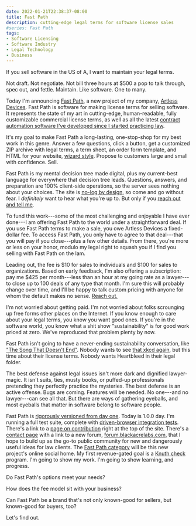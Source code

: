 ```yaml
---
date: 2022-01-21T22:38:37-08:00
title: Fast Path
description: cutting-edge legal terms for software license sales
#series: Fast Path
tags:
- Software Licensing
- Software Industry
- Legal Technology
- Business
---
```


If you sell software in the US of A, I want to maintain your legal terms.

Not draft.  Not negotiate.  Not bill three hours at $500 a pop to talk through, spec out, and fettle.  Maintain.  Like software.  One to many.

Today I'm announcing [Fast Path](https://fastpathlicense.com), a new project of my company, [Artless Devices](https://artlessdevices.com).  Fast Path is software for making license terms for selling software.  It represents the state of my art in cutting-edge, human-readable, fully customizable commercial license terms, as well as all the latest [contract automation software I've developed since I started practicing law](https://commonform.github.io).

It's my goal to make Fast Path a long-lasting, one-stop-shop for my best work in this genre.  Answer a few questions, click a button, get a customized ZIP archive with legal terms, a term sheet, an order form template, and HTML for your website, [wizard style](https://en.wikipedia.org/wiki/Wizard_(software)).  Propose to customers large and small with confidence.  Sell.

Fast Path is my mental decision tree made digital, plus my current-best language for everywhere that decision tree leads.  Questions, answers, and preparation are 100% client-side operations, so the server sees nothing about your choices.  The site is [no-log by design](https://fastpathlicense.com/privacy), so come and go without fear.  I _definitely_ want to hear what you're up to.  But only if you [reach out and tell me](https://fastpathlicense.com/contact).

To fund this work---some of the most challenging and enjoyable I have ever done---I am offering Fast Path to the world under a straightforward deal.  If you use Fast Path terms to make a sale, you owe Artless Devices a fixed-dollar fee.  To access Fast Path, you only have to agree to that deal---that you will pay if you close---plus a few other details.  From there, you're more or less on your honor, modulo my legal right to squash you if I find you selling with Fast Path on the lam.

Leading out, the fee is $10 for sales to individuals and $100 for sales to organizations.  Based on early feedback, I'm also offering a subscription: pay me $425 per month---less than an hour at my going rate as a lawyer---to close up to 100 deals of any type that month.  I'm sure this will probably change over time, and I'll be happy to talk custom pricing with anyone for whom the default makes no sense.  [Reach out.](https://fastpathlicense.com/contact)

I'm not worried about getting paid.  I'm not worried about folks scrounging up free forms other places on the Internet.  If you know enough to care about your legal terms, you know you want good ones.  If you're in the software world, you know what a shit show "sustainability" is for good work priced at zero.  We've reproduced that problem plenty by now.

Fast Path isn't going to have a never-ending sustainability conversation, like ["The Song That Doesn't End"](https://www.youtube.com/watch?v=VZNaecq_rpU).  Nobody wants to see [that xkcd again](https://xkcd.com/2347/), but this time about their license terms.  Nobody wants Heartbleed in their legal folder.

The best defense against legal issues isn't more dark and dignified lawyer-magic.  It isn't suits, ties, musty books, or puffed-up professionals pretending they perfectly practice the mysteries.  The best defense is an active offense.  Bugs are coming.  Features will be needed.  No one---and no lawyer---can see all that.  But there are ways of gathering eyeballs, and most eyeballs that matter in software belong to software people.

Fast Path is [rigorously versioned from day one](https://fastpathlicense.com/versions).  Today is 1.0.0 day.  I'm running a full test suite, complete with [driven-browser integration tests](https://playwright.dev/).  There's a link to a [page on contribution](https://fastpathlicense.com/contribute) right at the top of the site.  There's a [contact page](https://fastpathlicense.com/contact) with a link to a new forum, [forum.blackacrelabs.com](https://forum.blackacrelabs.com), that I hope to build up as the go-to public community for new and dangerously useful ideas for law clients.  The [Fast Path category](https://forum.blackacrelabs.com/c/fastpath) will be this new project's online social home.  My first revenue-gated goal is a [Knuth check](https://en.wikipedia.org/wiki/Knuth_reward_check) program.  I'm going to show my work.  I'm going to show learning, and progress.

Do Fast Path's options meet your needs?

How does the fee model sit with your business?

Can Fast Path be a brand that's not only known-good for sellers, but known-good for buyers, too?

Let's find out.
